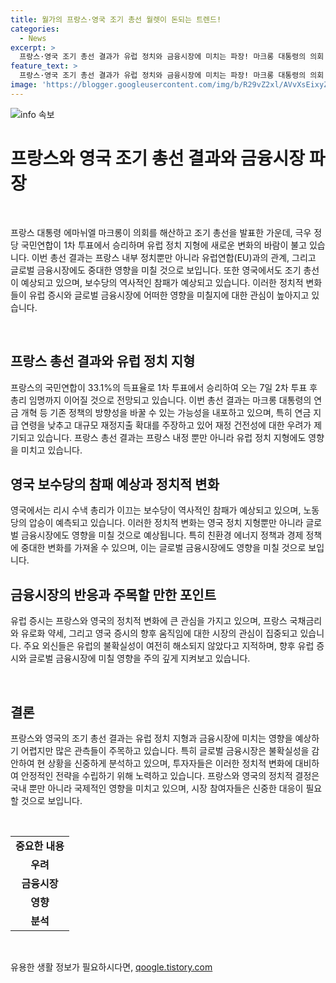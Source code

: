 ```yaml
---
title: 월가의 프랑스·영국 조기 총선 월렛이 돈되는 트렌드!
categories:
  - News
excerpt: >
  프랑스·영국 조기 총선 결과가 유럽 정치와 금융시장에 미치는 파장! 마크롱 대통령의 의회 해산과 영국 보수당의 참패로 증시에 어떤 변화가 오를까? 프랑스 국민연합의 승리는 기존 정책 방향을 바꿀 수 있고, 영국 노동당의 승리는 정책 변화를 예고. 글로벌 금융시장과 유럽 증시는 이러한 정치적 변화에 주목하며 불확실성으로 경계.
feature_text: >
  프랑스·영국 조기 총선 결과가 유럽 정치와 금융시장에 미치는 파장! 마크롱 대통령의 의회 해산과 영국 보수당의 참패로 증시에 어떤 변화가 오를까? 프랑스 국민연합의 승리는 기존 정책 방향을 바꿀 수 있고, 영국 노동당의 승리는 정책 변화를 예고. 글로벌 금융시장과 유럽 증시는 이러한 정치적 변화에 주목하며 불확실성으로 경계.
image: 'https://blogger.googleusercontent.com/img/b/R29vZ2xl/AVvXsEixyZcFfHzMRdzZMjFBmAUKJYCLCGyLL1o632UiGVXcaFdKo_bkvkuCioo0uUKlGfBVcT3P84aROyZIXSBEx3Aw5nCQ3pTgDom1WDC4m8eifvWiAmWEEVb4x6G_l8C0QH225ldMjyaFvpxGEBGNO37VmDTDMHGhJPq73UglMfDca1-0aw/s1600/blogspot.png'
---
```


<p><img src="https://blogger.googleusercontent.com/img/b/R29vZ2xl/AVvXsEixyZcFfHzMRdzZMjFBmAUKJYCLCGyLL1o632UiGVXcaFdKo_bkvkuCioo0uUKlGfBVcT3P84aROyZIXSBEx3Aw5nCQ3pTgDom1WDC4m8eifvWiAmWEEVb4x6G_l8C0QH225ldMjyaFvpxGEBGNO37VmDTDMHGhJPq73UglMfDca1-0aw/s1600/blogspot.png" alt="info 속보" /></p>

<h1 data-ke-size="size24"><b>프랑스와 영국 조기 총선 결과와 금융시장 파장</b></h1>

<p data-ke-size="size16">&nbsp;</p>

<p>프랑스 대통령 에마뉘엘 마크롱이 의회를 해산하고 조기 총선을 발표한 가운데, 극우 정당 국민연합이 1차 투표에서 승리하며 유럽 정치 지형에 새로운 변화의 바람이 불고 있습니다. 이번 총선 결과는 프랑스 내부 정치뿐만 아니라 유럽연합(EU)과의 관계, 그리고 글로벌 금융시장에도 중대한 영향을 미칠 것으로 보입니다. 또한 영국에서도 조기 총선이 예상되고 있으며, 보수당의 역사적인 참패가 예상되고 있습니다. 이러한 정치적 변화들이 유럽 증시와 글로벌 금융시장에 어떠한 영향을 미칠지에 대한 관심이 높아지고 있습니다.</p>

<p data-ke-size="size16">&nbsp;</p>

<h2 data-ke-size="size26">프랑스 총선 결과와 유럽 정치 지형</h2>

<p>프랑스의 국민연합이 33.1%의 득표율로 1차 투표에서 승리하여 오는 7일 2차 투표 후 총리 임명까지 이어질 것으로 전망되고 있습니다. 이번 총선 결과는 마크롱 대통령의 연금 개혁 등 기존 정책의 방향성을 바꿀 수 있는 가능성을 내포하고 있으며, 특히 연금 지급 연령을 낮추고 대규모 재정지출 확대를 주장하고 있어 재정 건전성에 대한 우려가 제기되고 있습니다. 프랑스 총선 결과는 프랑스 내정 뿐만 아니라 유럽 정치 지형에도 영향을 미치고 있습니다.</p>

<h2 data-ke-size="size26">영국 보수당의 참패 예상과 정치적 변화</h2>

<p>영국에서는 리시 수낵 총리가 이끄는 보수당이 역사적인 참패가 예상되고 있으며, 노동당의 압승이 예측되고 있습니다. 이러한 정치적 변화는 영국 정치 지형뿐만 아니라 글로벌 금융시장에도 영향을 미칠 것으로 예상됩니다. 특히 친환경 에너지 정책과 경제 정책에 중대한 변화를 가져올 수 있으며, 이는 글로벌 금융시장에도 영향을 미칠 것으로 보입니다.</p>

<h2 data-ke-size="size26">금융시장의 반응과 주목할 만한 포인트</h2>

<p>유럽 증시는 프랑스와 영국의 정치적 변화에 큰 관심을 가지고 있으며, 프랑스 국채금리와 유로화 약세, 그리고 영국 증시의 향후 움직임에 대한 시장의 관심이 집중되고 있습니다. 주요 외신들은 유럽의 불확실성이 여전히 해소되지 않았다고 지적하며, 향후 유럽 증시와 글로벌 금융시장에 미칠 영향을 주의 깊게 지켜보고 있습니다.</p>

<p data-ke-size="size16">&nbsp;</p>

<h2 data-ke-size="size26">결론</h2>

<p>프랑스와 영국의 조기 총선 결과는 유럽 정치 지형과 금융시장에 미치는 영향을 예상하기 어렵지만 많은 관측들이 주목하고 있습니다. 특히 글로벌 금융시장은 불확실성을 감안하여 현 상황을 신중하게 분석하고 있으며, 투자자들은 이러한 정치적 변화에 대비하여 안정적인 전략을 수립하기 위해 노력하고 있습니다. 프랑스와 영국의 정치적 결정은 국내 뿐만 아니라 국제적인 영향을 미치고 있으며, 시장 참여자들은 신중한 대응이 필요할 것으로 보입니다.</p>

<p data-ke-size="size16">&nbsp;</p>

<table>
<tbody>
<tr>
<td style="text-align: center; height: 17px;"><b>중요한 내용</b></td>
</tr>
<tr>
<td style="text-align: center; height: 17px;"><b>우려</b></td>
</tr>
<tr>
<td style="text-align: center; height: 17px;"><b>금융시장</b></td>
</tr>
<tr>
<td style="text-align: center; height: 17px;"><b>영향</b></td>
</tr>
<tr>
<td style="text-align: center; height: 17px;"><b>분석</b></td>
</tr>
</tbody>
</table>

<p data-ke-size="size16">&nbsp;</p>
유용한 생활 정보가 필요하시다면, <a href="https://qoogle.tistory.com" rel="dofollow">qoogle.tistory.com</a>


